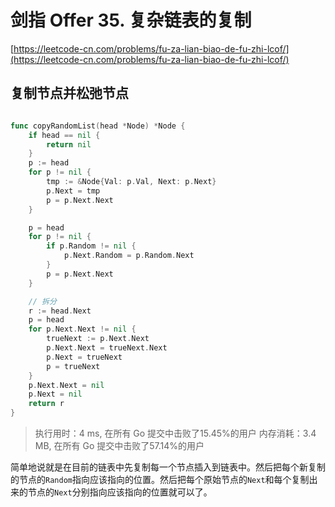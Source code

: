 # 剑指 Offer 35. 复杂链表的复制
[https://leetcode-cn.com/problems/fu-za-lian-biao-de-fu-zhi-lcof/](https://leetcode-cn.com/problems/fu-za-lian-biao-de-fu-zhi-lcof/)

## 复制节点并松弛节点
```go

func copyRandomList(head *Node) *Node {
	if head == nil {
		return nil
	}
	p := head
	for p != nil {
		tmp := &Node{Val: p.Val, Next: p.Next}
		p.Next = tmp
		p = p.Next.Next
	}

	p = head
	for p != nil {
		if p.Random != nil {
			p.Next.Random = p.Random.Next
		}
		p = p.Next.Next
	}

	// 拆分
	r := head.Next
	p = head
	for p.Next.Next != nil {
		trueNext := p.Next.Next
		p.Next.Next = trueNext.Next
		p.Next = trueNext
		p = trueNext
	}
	p.Next.Next = nil
	p.Next = nil
	return r
}

```

>执行用时：4 ms, 在所有 Go 提交中击败了15.45%的用户
内存消耗：3.4 MB, 在所有 Go 提交中击败了57.14%的用户

简单地说就是在目前的链表中先复制每一个节点插入到链表中。然后把每个新复制的节点的`Random`指向应该指向的位置。然后把每个原始节点的`Next`和每个复制出来的节点的`Next`分别指向应该指向的位置就可以了。